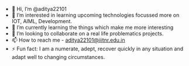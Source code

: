 - 👋 Hi, I’m @aditya22101
- 👀 I’m interested in learning upcoming technologies focussed more on IOT, AIML, Development.
- 🌱 I’m currently learning the things which make me more interesting
- 💞️ I’m looking to collaborate on a real life problematics projects.
- 📫 How to reach me - aditya22101@iiitnr.edu.in
- ⚡ Fun fact: I am a numerate, adept, recover quickly in any situation and adapt well to changing circumstances.

<!---
aditya22101/aditya22101 is a ✨ special ✨ repository because its `README.md` (this file) appears on your GitHub profile.
You can click the Preview link to take a look at your changes.
--->
